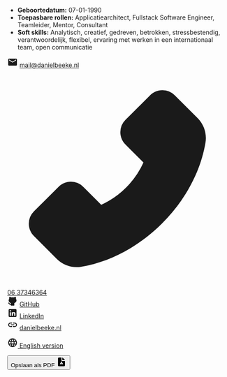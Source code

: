 -   **Geboortedatum:** 07-01-1990
-   **Toepasbare rollen:** Applicatiearchitect, Fullstack Software Engineer, Teamleider, Mentor, Consultant
-   **Soft skills:** Analytisch, creatief, gedreven, betrokken, stressbestendig, verantwoordelijk, flexibel, ervaring met werken in een internationaal team, open communicatie


<svg xmlns="http://www.w3.org/2000/svg" width="24" height="24" viewBox="0 0 24 24"><path fill="currentColor" d="M4 20q-.825 0-1.412-.587T2 18V6q0-.825.588-1.412T4 4h16q.825 0 1.413.588T22 6v12q0 .825-.587 1.413T20 20H4Zm8-7l8-5V6l-8 5l-8-5v2l8 5Z"/></svg> [mail@danielbeeke.nl](mailto://mail@danielbeeke.nl)<br />
<svg xmlns="http://www.w3.org/2000/svg" width="1024" height="1024" viewBox="0 0 1024 1024"><path fill="currentColor" d="M885.6 230.2L779.1 123.8a80.83 80.83 0 0 0-57.3-23.8c-21.7 0-42.1 8.5-57.4 23.8L549.8 238.4a80.83 80.83 0 0 0-23.8 57.3c0 21.7 8.5 42.1 23.8 57.4l83.8 83.8A393.82 393.82 0 0 1 553.1 553A395.34 395.34 0 0 1 437 633.8L353.2 550a80.83 80.83 0 0 0-57.3-23.8c-21.7 0-42.1 8.5-57.4 23.8L123.8 664.5a80.89 80.89 0 0 0-23.8 57.4c0 21.7 8.5 42.1 23.8 57.4l106.3 106.3c24.4 24.5 58.1 38.4 92.7 38.4c7.3 0 14.3-.6 21.2-1.8c134.8-22.2 268.5-93.9 376.4-201.7C828.2 612.8 899.8 479.2 922.3 344c6.8-41.3-6.9-83.8-36.7-113.8z"/></svg> [06 37346364](tel://0031637346364)<br />
<svg xmlns="http://www.w3.org/2000/svg" width="24" height="24" viewBox="0 0 24 24"><g fill="none"><path d="M24 0v24H0V0h24ZM12.593 23.258l-.011.002l-.071.035l-.02.004l-.014-.004l-.071-.035c-.01-.004-.019-.001-.024.005l-.004.01l-.017.428l.005.02l.01.013l.104.074l.015.004l.012-.004l.104-.074l.012-.016l.004-.017l-.017-.427c-.002-.01-.009-.017-.017-.018Zm.265-.113l-.013.002l-.185.093l-.01.01l-.003.011l.018.43l.005.012l.008.007l.201.093c.012.004.023 0 .029-.008l.004-.014l-.034-.614c-.003-.012-.01-.02-.02-.022Zm-.715.002a.023.023 0 0 0-.027.006l-.006.014l-.034.614c0 .012.007.02.017.024l.015-.002l.201-.093l.01-.008l.004-.011l.017-.43l-.003-.012l-.01-.01l-.184-.092Z"/><path fill="currentColor" d="M7.024 2.31a9.08 9.08 0 0 1 2.125 1.046A11.432 11.432 0 0 1 12 3c.993 0 1.951.124 2.849.355a9.08 9.08 0 0 1 2.124-1.045c.697-.237 1.69-.621 2.28.032c.4.444.5 1.188.571 1.756c.08.634.099 1.46-.111 2.28C20.516 7.415 21 8.652 21 10c0 2.042-1.106 3.815-2.743 5.043a9.456 9.456 0 0 1-2.59 1.356c.214.49.333 1.032.333 1.601v3a1 1 0 0 1-1 1H9a1 1 0 0 1-1-1v-.991c-.955.117-1.756.013-2.437-.276c-.712-.302-1.208-.77-1.581-1.218c-.354-.424-.74-1.38-1.298-1.566a1 1 0 0 1 .632-1.898c.666.222 1.1.702 1.397 1.088c.48.62.87 1.43 1.63 1.753c.313.133.772.22 1.49.122L8 17.98a3.986 3.986 0 0 1 .333-1.581a9.455 9.455 0 0 1-2.59-1.356C4.106 13.815 3 12.043 3 10c0-1.346.483-2.582 1.284-3.618c-.21-.82-.192-1.648-.112-2.283l.005-.038c.073-.582.158-1.267.566-1.719c.59-.653 1.584-.268 2.28-.031Z"/></g></svg> [GitHub](https://github.com/danielbeeke/)<br />
<svg xmlns="http://www.w3.org/2000/svg" width="24" height="24" viewBox="0 0 24 24"><path fill="currentColor" d="M19 3a2 2 0 0 1 2 2v14a2 2 0 0 1-2 2H5a2 2 0 0 1-2-2V5a2 2 0 0 1 2-2h14m-.5 15.5v-5.3a3.26 3.26 0 0 0-3.26-3.26c-.85 0-1.84.52-2.32 1.3v-1.11h-2.79v8.37h2.79v-4.93c0-.77.62-1.4 1.39-1.4a1.4 1.4 0 0 1 1.4 1.4v4.93h2.79M6.88 8.56a1.68 1.68 0 0 0 1.68-1.68c0-.93-.75-1.69-1.68-1.69a1.69 1.69 0 0 0-1.69 1.69c0 .93.76 1.68 1.69 1.68m1.39 9.94v-8.37H5.5v8.37h2.77Z"/></svg> [LinkedIn](https://www.linkedin.com/in/danielbeeke/)<br />
<svg xmlns="http://www.w3.org/2000/svg" width="24" height="24" viewBox="0 0 24 24"><path fill="currentColor" d="M11 17H7q-2.075 0-3.537-1.463T2 12q0-2.075 1.463-3.537T7 7h4v2H7q-1.25 0-2.125.875T4 12q0 1.25.875 2.125T7 15h4v2Zm-3-4v-2h8v2H8Zm5 4v-2h4q1.25 0 2.125-.875T20 12q0-1.25-.875-2.125T17 9h-4V7h4q2.075 0 3.538 1.463T22 12q0 2.075-1.463 3.538T17 17h-4Z"/></svg> [danielbeeke.nl](https://danielbeeke.nl/)

<a class="language-link" href="/en"><svg xmlns="http://www.w3.org/2000/svg" width="24" height="24" viewBox="0 0 24 24"><path fill="currentColor" d="M12 22q-2.05 0-3.875-.788t-3.187-2.15q-1.363-1.362-2.15-3.187T2 12q0-2.075.788-3.887t2.15-3.175Q6.3 3.575 8.124 2.788T12 2q2.075 0 3.888.788t3.174 2.15q1.363 1.362 2.15 3.175T22 12q0 2.05-.788 3.875t-2.15 3.188q-1.362 1.362-3.175 2.15T12 22m0-2.05q.65-.9 1.125-1.875T13.9 16h-3.8q.3 1.1.775 2.075T12 19.95m-2.6-.4q-.45-.825-.787-1.713T8.05 16H5.1q.725 1.25 1.813 2.175T9.4 19.55m5.2 0q1.4-.45 2.488-1.375T18.9 16h-2.95q-.225.95-.562 1.838T14.6 19.55M4.25 14h3.4q-.075-.5-.112-.987T7.5 12q0-.525.038-1.012T7.65 10h-3.4q-.125.5-.187.988T4 12q0 .525.063 1.013T4.25 14m5.4 0h4.7q.075-.5.113-.987T14.5 12q0-.525-.038-1.012T14.35 10h-4.7q-.075.5-.112.988T9.5 12q0 .525.038 1.013T9.65 14m6.7 0h3.4q.125-.5.188-.987T20 12q0-.525-.062-1.012T19.75 10h-3.4q.075.5.113.988T16.5 12q0 .525-.038 1.013T16.35 14m-.4-6h2.95q-.725-1.25-1.812-2.175T14.6 4.45q.45.825.788 1.713T15.95 8M10.1 8h3.8q-.3-1.1-.775-2.075T12 4.05q-.65.9-1.125 1.875T10.1 8m-5 0h2.95q.225-.95.563-1.838T9.4 4.45Q8 4.9 6.912 5.825T5.1 8"/></svg> English version</a>

<button class="print-button" onclick="window.printPdf()">Opslaan als PDF <svg xmlns="http://www.w3.org/2000/svg" width="24" height="24" viewBox="0 0 24 24"><g fill="none" fill-rule="evenodd"><path d="M24 0v24H0V0h24ZM12.593 23.258l-.011.002l-.071.035l-.02.004l-.014-.004l-.071-.035c-.01-.004-.019-.001-.024.005l-.004.01l-.017.428l.005.02l.01.013l.104.074l.015.004l.012-.004l.104-.074l.012-.016l.004-.017l-.017-.427c-.002-.01-.009-.017-.017-.018Zm.265-.113l-.013.002l-.185.093l-.01.01l-.003.011l.018.43l.005.012l.008.007l.201.093c.012.004.023 0 .029-.008l.004-.014l-.034-.614c-.003-.012-.01-.02-.02-.022Zm-.715.002a.023.023 0 0 0-.027.006l-.006.014l-.034.614c0 .012.007.02.017.024l.015-.002l.201-.093l.01-.008l.004-.011l.017-.43l-.003-.012l-.01-.01l-.184-.092Z"/><path fill="currentColor" d="M12 2v6.5a1.5 1.5 0 0 0 1.5 1.5H20v10a2 2 0 0 1-2 2H6a2 2 0 0 1-2-2V4a2 2 0 0 1 2-2h6Zm-.989 9.848a6.222 6.222 0 0 1-2.235 3.872c-.887.716-.076 2.121.988 1.712a6.223 6.223 0 0 1 4.471 0c1.064.41 1.875-.995.988-1.712a6.223 6.223 0 0 1-2.235-3.872c-.177-1.126-1.8-1.127-1.977 0ZM12 14.303l.806 1.394h-1.61L12 14.303Zm2-12.26a2 2 0 0 1 1 .543L19.414 7a2 2 0 0 1 .543 1H14V2.043Z"/></g></svg></button>
